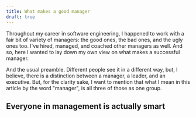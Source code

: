 ```yaml
---
title: What makes a good manager
draft: true
---
```


Throughout my career in software engineering, I happened to work with a fair bit of variety of managers: the good ones, the bad ones, and the ugly ones too. I've hired, managed, and coached other managers as well. And so, here I wanted to lay down my own view on what makes a successful manager.

And the usual preamble. Different people see it in a different way, but, I believe, there is a distinction between a manager, a leader, and an executive. But, for the clarity sake, I want to mention that what I mean in this article by the word "manager", is all three of those as one group.


## Everyone in management is actually smart

